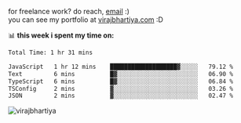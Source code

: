 for freelance work? do reach, [email](mailto:vlbhartiya@gmail.com) :)<br/>
you can see my portfolio at [virajbhartiya.com](https://virajbhartiya.com) :D

📊 **this week i spent my time on:**

<!--START_SECTION:waka-->

```txt
Total Time: 1 hr 31 mins

JavaScript   1 hr 12 mins    ███████████████████▓░░░░░   79.12 %
Text         6 mins          █▓░░░░░░░░░░░░░░░░░░░░░░░   06.90 %
TypeScript   6 mins          █▓░░░░░░░░░░░░░░░░░░░░░░░   06.84 %
TSConfig     2 mins          ▓░░░░░░░░░░░░░░░░░░░░░░░░   03.26 %
JSON         2 mins          ▓░░░░░░░░░░░░░░░░░░░░░░░░   02.47 %
```

<!--END_SECTION:waka-->

<p align="left"> <img src="https://komarev.com/ghpvc/?username=virajbhartiya&color=blue" alt="virajbhartiya" /> </p>
